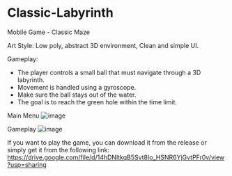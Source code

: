 # Classic-Labyrinth
 Mobile Game - Classic Maze

Art Style: Low poly, abstract 3D environment, Clean and simple UI. 

Gameplay:

- The player controls a small ball that must navigate through a 3D labyrinth. 
- Movement is handled using a gyroscope. 
- Make sure the ball stays out of the water. 
- The goal is to reach the green hole within the time limit.

Main Menu
![image](https://github.com/PrimeHyAce/Classic-Labyrinth/assets/77986121/52ba97c8-8c77-41da-bd84-704264a45b45)

Gameplay
![image](https://github.com/PrimeHyAce/Classic-Labyrinth/assets/77986121/2378adc7-67f2-4e10-b296-7ce8508594c3)

If you want to play the game, you can download it from the release or simply get it from the following link:
https://drive.google.com/file/d/14hDNltkqB5Svt8Io_HSNR6YjGvtPFr0v/view?usp=sharing
